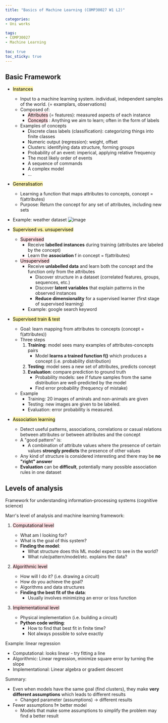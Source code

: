 ```yaml
---
title: "Basics of Machine Learning (COMP30027 W1 L2)"

categories: 
- Uni works

tags:
- COMP30027
- Machine Learning
  
toc: true
toc_sticky: true
---
```


## Basic Framework

- <mark style='background-color: #fff5b1'> Instances</mark>
  - Input to a machine learning system. individual, independent samples of the world. (= examplars, observations)
  - Composed of:
    - <mark style='background-color: #ffdce0'> Attributes</mark> (= features): measured aspects of each instance
    - <mark style='background-color: #ffdce0'> Concepts</mark> : Anything we aim to learn; often in the form of labels
  - Examples of concepts
    - Discrete class labels (classification): categorizing things into finite classes
    - Numeric output (regression): weight, offset
    - Clusters: identifying data structure, forming groups
    - Probability of an event: imperical, applying relative frequency
    - The most likely order of events
    - A sequence of commands
    - A complex model
    - ...

- <mark style='background-color: #fff5b1'> Generalisation</mark>
  - Learning a function that maps attributes to concepts, concept = f(attributes)
  - Purpose: Return the concept for any set of attributes, including new sets
  
- Example: weather dataset
  ![image](https://user-images.githubusercontent.com/54295374/157854584-ac7fe90b-1133-4c5c-bd8c-db4246800ae0.png)

- <mark style='background-color: #fff5b1'> Supervised vs. unsupervised</mark>
  - <mark style='background-color: #ffdce0'>Supervised</mark>
    - Receive **labelled instances** during training (attributes are labeled by the concept)
    - Learn the **association** f in concept = f(attributes)
  - <mark style='background-color: #ffdce0'> Unsupervised</mark>
    - Receive **unlabelled data** and learn both the concept and the function only from the attributes
      - Discover structure in a dataset (correlated features, groups, sequences, etc.)
      - Discover **latent variables** that explain patterns in the observed instances
      - **Reduce dimensionality** for a supervised learner (first stage of supervised learning)
    - Example: google search keyword 

- <mark style='background-color: #fff5b1'>Supervised train & test</mark>
  - Goal: learn mapping from attributes to concepts (concept = f(attributes))
  - Three steps
    1. **Training**: model sees many examples of attributes-concepts pairs
         - Model **learns a trained function f()** which produces a concept (i.e. probability distribution)
    2. **Testing**: model sees a new set of attributes, predicts concept
    3. **Evaluation**: compare prediction to ground truth
        - Probability models: see if future samples from the same distribution are well-predicted by the model
        - Find error probability (frequency of mistake)
   - Example
     - Training: 20 images of aminals and non-animals are given
     - Testing: new images are given to be labeled.
     - Evaluation: error probability is measured.

- <mark style='background-color: #fff5b1'>Association learning</mark>
  - Detect useful patterns, associations, correlations or casual relations between attributes or between attributes and the concept
  - A "good pattern" is:
    - A combination of attribute values where the presence of certain values **strongly predicts** the presence of other values
  - Any kind of structure is considered interesting and there may be **no "right" answer**
  - **Evaluation** can be **difficult**, potentially many possible association rules in one dataset

## Levels of analysis

Framework for understanding information-processing systems (cognitive science)

Marr's level of analysis and machine learning framework:
1. <mark style='background-color: #ffdce0'>Computational level</mark>
   - What am I looking for? 
   - What is the goal of this system?
   - **Finding the model**:
     - What structure does this ML model expect to see in the world?
     - What rule/pattern/model/etc. explains the data?

2. <mark style='background-color: #ffdce0'>Algorithmic level</mark>
   - How will I do it? (i.e. drawing a circuit)
   - How do you achieve the goal?
   - Algorithms and data structures
   - **Finding the best fit of the data**:
     - Usually involves minimizing an error or loss function

3. <mark style='background-color: #ffdce0'>Implementational level</mark>
   - Physical implementation (i.e. building a circuit)
   - **Python code writing**:
     - How to find that best fit in finite time? 
     - Not always possible to solve exactly

Example: linear regression
   - Computational: looks linear - try fitting a line
   - Algorithmic: Linear regression, minimize square error by turning the slope
   - Implementational: Linear algebra or gradient descent

Summary:
   - Even when models have the same goal (find clusters), they make **very different assumptions** which leads to different results
     - Changed parameter (assumptions) → different results
   - Fewer assumptions **!=** better model
     - Models that make some assumptions to simplify the problem may find a better result
